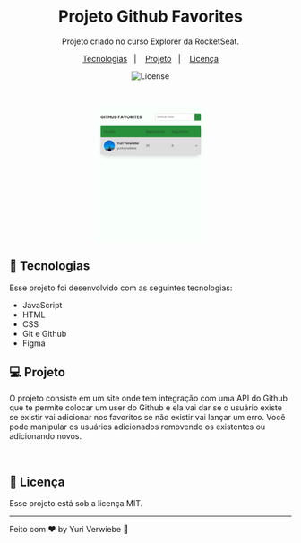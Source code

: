 <h1 align="center"> Projeto Github Favorites </h1>

<p align="center">
Projeto criado no curso Explorer da RocketSeat.
</p>

<p align="center">
  <a href="#-tecnologias">Tecnologias</a>&nbsp;&nbsp;&nbsp;|&nbsp;&nbsp;&nbsp;
  <a href="#-projeto">Projeto</a>&nbsp;&nbsp;&nbsp;|&nbsp;&nbsp;&nbsp;
  <a href="#-licença">Licença</a>
</p>

<p align="center">
  <img alt="License" src="https://img.shields.io/static/v1?label=license&message=MIT&color=49AA26&labelColor=000000">
</p>

<br>

<p align="center">
  <img alt="Imagem Ilustrativa Github Favorites" src="img/preview.png" width="200px">
</p>

## 🚀 Tecnologias

Esse projeto foi desenvolvido com as seguintes tecnologias:

- JavaScript
- HTML
- CSS
- Git e Github
- Figma

## 💻 Projeto

O projeto consiste em um site onde tem integração com uma API do Github que te permite colocar um user do Github e ela vai dar se o usuário existe se existir vai adicionar nos favoritos se não existir vai lançar um erro. Você pode manipular os usuários adicionados removendo os existentes ou adicionando novos.
 
<br>

## 📝 Licença

Esse projeto está sob a licença MIT.

---

Feito com ♥ by Yuri Verwiebe 🌊
